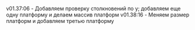v01.37:06 - Добавляем проверку столкновений по y; добавляем еще одну платформу и делаем массив платформ
v01.38:16 - Меняем размер платформ и добавляем третью платформу
